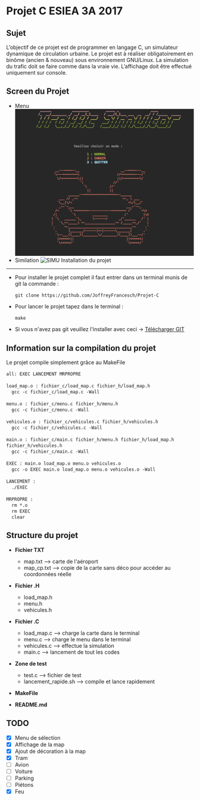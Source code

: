 # Projet C ESIEA 3A 2017

Sujet
-----
L’objectif de ce projet est de programmer en langage C, un simulateur dynamique de circulation
urbaine. Le projet est à réaliser obligatoirement en binôme (ancien & nouveau) sous environnement
GNU/Linux. La simulation du trafic doit se faire comme dans la vraie vie. L’affichage doit
être effectué uniquement sur console.

Screen du Projet
----------------
* Menu
![MENU](https://github.com/JoffreyFrancesch/Projet-C/blob/master/SCREEN/MENU.png "MENU")
* Similation
![SIMU](https://github.com/JoffreyFrancesch/Projet-C/tree/master/SCREEN.png "SIMU")
Installation du projet
----------------------

* Pour installer le projet complet il faut entrer dans un terminal munis de git la commande :
  <pre><code>git clone https://github.com/JoffreyFrancesch/Projet-C</code></pre>

* Pour lancer le projet tapez dans le terminal :
  <pre><code>make</code></pre>

* Si vous n'avez pas git veuillez l'installer avec ceci -> [Télécharger GIT](https://git-scm.com/downloads)

Information sur la compilation du projet
----------------------------------------

Le projet compile simplement grâce au MakeFile
<pre><code>all: EXEC LANCEMENT MRPROPRE

load_map.o : fichier_c/load_map.c fichier_h/load_map.h
  gcc -c fichier_c/load_map.c -Wall

menu.o : fichier_c/menu.c fichier_h/menu.h
  gcc -c fichier_c/menu.c -Wall

vehicules.o : fichier_c/vehicules.c fichier_h/vehicules.h
  gcc -c fichier_c/vehicules.c -Wall

main.o : fichier_c/main.c fichier_h/menu.h fichier_h/load_map.h fichier_h/vehicules.h
  gcc -c fichier_c/main.c -Wall

EXEC : main.o load_map.o menu.o vehicules.o
  gcc -o EXEC main.o load_map.o menu.o vehicules.o -Wall

LANCEMENT :
  ./EXEC

MRPROPRE :
  rm *.o
  rm EXEC
  clear</code></pre>

Structure du projet
-------------------

* **Fichier TXT**
  * map.txt --> carte de l'aéroport
  * map_cp.txt --> copie de la carte sans déco pour accéder au coordonnées réelle

* **Fichier .H**
  * load_map.h
  * menu.h
  * vehicules.h

* **Fichier .C**
  * load_map.c --> charge la carte dans le terminal
  * menu.c --> charge le menu dans le terminal
  * vehicules.c --> effectue la simulation
  * main.c --> lancement de tout les codes

* **Zone de test**
  * test.c --> fichier de test
  * lancement_rapide.sh --> compile et lance rapidement

* **MakeFile**

* **README.md**


TODO
----
- [x] Menu de sélection
- [x] Affichage de la map
- [x] Ajout de décoration à la map
- [x] Tram
- [ ] Avion
- [ ] Voiture
- [ ] Parking
- [ ] Piétons
- [x] Feu
